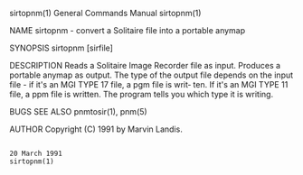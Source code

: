 sirtopnm(1)                                                                              General Commands Manual                                                                              sirtopnm(1)

NAME
       sirtopnm - convert a Solitaire file into a portable anymap

SYNOPSIS
       sirtopnm [sirfile]

DESCRIPTION
       Reads  a  Solitaire Image Recorder file as input.  Produces a portable anymap as output.  The type of the output file depends on the input file - if it's an MGI TYPE 17 file, a pgm file is writ‐
       ten. If it's an MGI TYPE 11 file, a ppm file is written.  The program tells you which type it is writing.

BUGS
SEE ALSO
       pnmtosir(1), pnm(5)

AUTHOR
       Copyright (C) 1991 by Marvin Landis.

                                                                                              20 March 1991                                                                                   sirtopnm(1)
